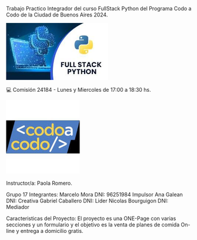 Trabajo Practico Integrador del curso FullStack Python del Programa Codo a Codo de la Ciudad de Buenos Aires 2024. 


<img src="/resourses/img/FullStackPython.jpg">

💻 Comisión 24184 - Lunes y Miercoles de 17:00 a 18:30 hs.


<img src="/resourses/img/CodoaCodo.jpg">


Instructor/a: Paola Romero.



Grupo 17
Integrantes: 
Marcelo Mora       DNI: 96251984   Impulsor
Ana Galean         DNI:            Creativa
Gabriel Caballero  DNI:            Lider
Nicolas Bourguigon DNI:            Mediador

Caracteristicas del Proyecto:
El proyecto es una ONE-Page con varias secciones y un formulario y el objetivo es la venta de planes de comida On-line y entrega a domicilio gratis.

